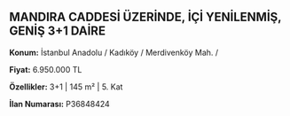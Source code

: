 ## MANDIRA CADDESİ ÜZERİNDE, İÇİ YENİLENMİŞ, GENİŞ 3+1 DAİRE

**Konum:** İstanbul Anadolu / Kadıköy / Merdivenköy Mah. /

**Fiyat:** 6.950.000 TL

**Özellikler:** 3+1 | 145 m² | 5. Kat

**İlan Numarası:** P36848424
